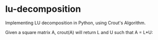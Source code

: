lu-decomposition
================
Implementing LU decomposition in Python, using Crout's Algorithm.

Given a square matrix A, crout(A) will return L and U such that A = L*U:
